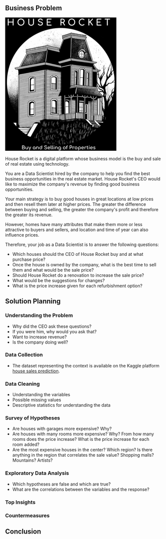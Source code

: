 ## Business Problem

<img src="https://github.com/pmusachio/House-Rocket-Company/blob/main/logo_house_rocket.png" />

House Rocket is a digital platform whose business model is the buy and sale of real estate using technology.

You are a Data Scientist hired by the company to help you find the best business opportunities in the real estate market. House Rocket's CEO would like to maximize the company's revenue by finding good business opportunities.

Your main strategy is to buy good houses in great locations at low prices and then resell them later at higher prices. The greater the difference between buying and selling, the greater the company's profit and therefore the greater its revenue.

However, homes have many attributes that make them more or less attractive to buyers and sellers, and location and time of year can also influence prices.

Therefore, your job as a Data Scientist is to answer the following questions:
- Which houses should the CEO of House Rocket buy and at what purchase price?
- Once the house is owned by the company, what is the best time to sell them and what would be the sale price?
- Should House Rocket do a renovation to increase the sale price?
- What would be the suggestions for changes?
- What is the price increase given for each refurbishment option?

## Solution Planning

### Understanding the Problem
- Why did the CEO ask these questions? 
- If you were him, why would you ask that? 
- Want to increase revenue? 
- Is the company doing well?

### Data Collection
- The dataset representing the context is available on the Kaggle platform [house sales prediction](https://www.kaggle.com/harlfoxem/housesalesprediction).

### Data Cleaning
- Understanding the variables
- Possible missing values
- Descriptive statistics for understanding the data

### Survey of Hypotheses
- Are houses with garages more expensive? Why?
- Are houses with many rooms more expensive? Why? From how many rooms does the price increase? What is the price increase for each room added?
- Are the most expensive houses in the center? Which region? Is there anything in the region that correlates the sale value? Shopping malls? Mountains? Artists?

### Exploratory Data Analysis
- Which hypotheses are false and which are true?
- What are the correlations between the variables and the response?

### Top Insights
### Countermeasures

## Conclusion
